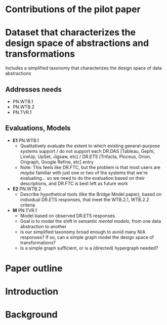 Contributions of the pilot paper
================================

# Dataset that characterizes the design space of abstractions and transformations
Includes a simplified taxonomy that characterizes the design space of data abstractions

## Addresses needs
- PN.WTB.1
- PN.WTB.2
- PN.TVR.1

## Evaluations, Models
- **E1** PN.WTB.1
  - Qualitatively evaluate the extent to which existing general-purpose systems support / do not support each DR.DAS [Tableau, Gephi, LineUp, UpSet, Jigsaw, etc] / DR.ETS [Trifacta, Ploceus, Orion, Origraph, Google Refine, etc] entry
  - Note: This feels like DR.FTC, but the problem is that most users are *maybe* familiar with just one or two of the systems that we're evaluating... so we need to do the evaluation based on their descriptions, and DR.FTC is best left as future work
- **E2** PN.WTB.2
  - Describe hypothetical tools (like the Bridge Model paper), based on individual DR.ETS responses, that meet the WTB.2.1, WTB.2.2 criteria
- **M** PN.TVR.1
  - Model based on observed DR.ETS responses
  - Goal is to model the shift in semantic *mental models*, from one data abstraction to another
  - Is our simplified taxonomy broad enough to avoid many N/A responses? If so, can a simple graph model the design space of transformations?
  - Is a simple graph sufficient, or is a (directed) hypergraph needed?

Paper outline
=============

# Introduction

# Background
